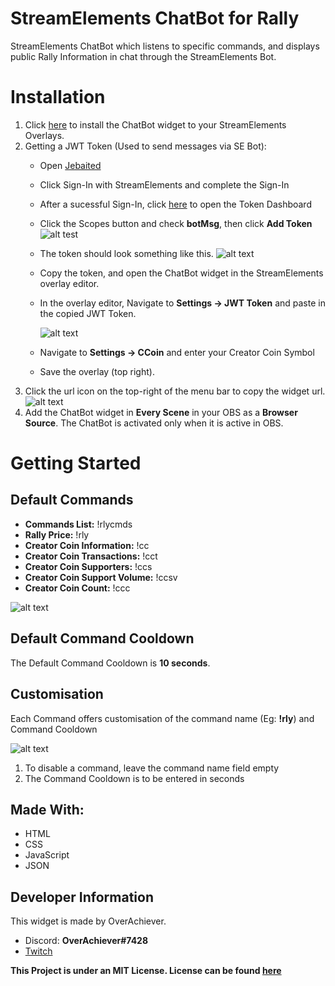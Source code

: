 # StreamElements ChatBot for Rally
StreamElements ChatBot which listens to specific commands, and displays public Rally Information in chat through the StreamElements Bot.

# Installation
1. Click [here](https://streamelements.com/dashboard/overlays/share/5fd6148e4d2bf41f92bc49e1) to install the ChatBot widget to your StreamElements Overlays.
2. Getting a JWT Token (Used to send messages via SE Bot):
   - Open [Jebaited](https://jebaited.net) 
   - Click Sign-In with StreamElements and complete the Sign-In
   - After a sucessful Sign-In, click [here](https://jebaited.net/tokens/) to open the Token Dashboard
   - Click the Scopes button and check **botMsg**, then click **Add Token** 
     ![alt test](https://media.discordapp.net/attachments/766155327582109716/805471127810867210/unknown.png?width=886&height=498)
   - The token should look something like this. 
   ![alt text](https://media.discordapp.net/attachments/766155327582109716/805472255998951475/unknown.png?width=1025&height=166)
   - Copy the token, and open the ChatBot widget in the StreamElements overlay editor.
   - In the overlay editor, Navigate to **Settings -> JWT Token** and paste in the copied JWT Token.

        ![alt text](https://media.discordapp.net/attachments/766155327582109716/805481216307625984/unknown.png)
   - Navigate to **Settings -> CCoin** and enter your Creator Coin Symbol
   - Save the overlay (top right).
3. Click the url icon on the top-right of the menu bar to copy the widget url.![alt text](https://media.discordapp.net/attachments/766155327582109716/805468910862204928/unknown.jpg)
4. Add the ChatBot widget in **Every Scene** in your OBS as a **Browser Source**. The ChatBot is activated only when it is active in OBS.

# Getting Started
## **Default Commands**
- **Commands List:** !rlycmds
- **Rally Price:** !rly
- **Creator Coin Information:** !cc
- **Creator Coin Transactions:** !cct
- **Creator Coin Supporters:** !ccs 
- **Creator Coin Support Volume:** !ccsv
- **Creator Coin Count:** !ccc

![alt text](https://media.discordapp.net/attachments/766155327582109716/805481751659937792/unknown.png)
## **Default Command Cooldown**
The Default Command Cooldown is **10 seconds**.

## **Customisation**
Each Command offers customisation of the command name (Eg: **!rly**) and Command Cooldown

![alt text](https://media.discordapp.net/attachments/766155327582109716/805477323943706644/unknown.png)

1. To disable a command, leave the command name field empty
2. The Command Cooldown is to be entered in seconds

## **Made With:**
- HTML
- CSS
- JavaScript
- JSON

## **Developer Information**
This widget is made by OverAchiever.
- Discord: **OverAchiever#7428**
- [Twitch](https://www.twitch.tv/overacheiever)

**This Project is under an MIT License. License can be found [here](https://github.com/OverAcheiever/StreamElements-ChatBot-Rally/blob/main/LICENSE.md)**